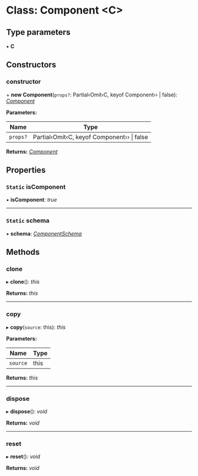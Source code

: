 
# Class: Component <**C**>

## Type parameters

▪ **C**

## Constructors

###  constructor

\+ **new Component**(`props?`: Partial‹Omit‹C, keyof Component<any>›› | false): *[Component](component.md)*

**Parameters:**

Name | Type |
------ | ------ |
`props?` | Partial‹Omit‹C, keyof Component<any>›› &#124; false |

**Returns:** *[Component](component.md)*

## Properties

### `Static` isComponent

▪ **isComponent**: *true*

___

### `Static` schema

▪ **schema**: *[ComponentSchema](../README.md#componentschema)*

## Methods

###  clone

▸ **clone**(): *this*

**Returns:** *this*

___

###  copy

▸ **copy**(`source`: this): *this*

**Parameters:**

Name | Type |
------ | ------ |
`source` | this |

**Returns:** *this*

___

###  dispose

▸ **dispose**(): *void*

**Returns:** *void*

___

###  reset

▸ **reset**(): *void*

**Returns:** *void*
